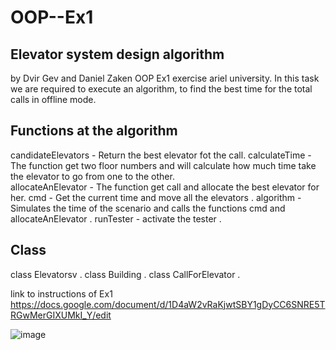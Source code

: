 # OOP--Ex1
## Elevator system design algorithm
by Dvir Gev and Daniel Zaken
OOP Ex1 exercise ariel university. In this task we are required to execute an algorithm, to find the best time for the total calls in offline mode.

## Functions at the algorithm
candidateElevators - Return the best elevator fot the call.
calculateTime - The function get two floor numbers and will calculate how much time take the elevator to go from one to the other.  
allocateAnElevator - The function get call and allocate the best elevator for her.
cmd - Get the current time and move all the elevators .
algorithm - Simulates the time of the scenario and calls the functions cmd and allocateAnElevator .
runTester - activate the tester .
## Class
class Elevatorsv .
class Building  .
class CallForElevator .


link to instructions of Ex1 https://docs.google.com/document/d/1D4aW2vRaKjwtSBY1gDyCC6SNRE5TRGwMerGIXUMkI_Y/edit



![image](https://user-images.githubusercontent.com/92304153/142245777-f47dff89-a507-4ba9-b2a1-7244c50688b5.png)
